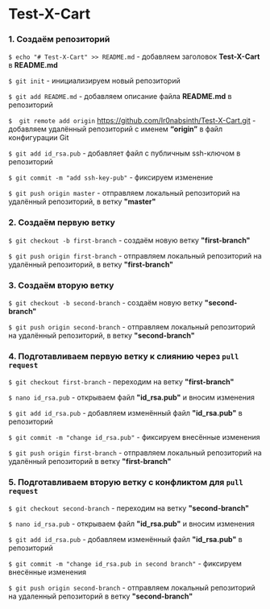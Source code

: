 # Test-X-Cart

### 1. Создаём репозиторий
`$ echo "# Test-X-Cart" >> README.md` - добавляем заголовок **Test-X-Cart** в **README.md**

`$ git init` - инициализируем новый репозиторий

`$ git add README.md` - добавляем описание файла **README.md** в репозиторий

`$  git remote add origin` https://github.com/Ir0nabsinth/Test-X-Cart.git - добавляем удалённый репозиторий с именем **“origin”** в файл конфигурации Git

`$ git add id_rsa.pub` - добавляет файл с публичным ssh-ключом в репозиторий

`$ git commit -m "add ssh-key-pub"` - фиксируем изменение

`$ git push origin master` - отправляем локальный репозиторий на удалённый репозиторий, в ветку **"master"**

### 2. Создаём первую ветку
`$ git checkout -b first-branch` - создаём новую ветку **"first-branch"**

`$ git push origin first-branch` - отправляем локальный репозиторий на удалённый репозиторий, в ветку **"first-branch"**

### 3. Создаём вторую ветку
`$ git checkout -b second-branch` - создаём новую ветку **"second-branch"**

`$ git push origin second-branch` - отправляем локальный репозиторий на удалённый репозиторий, в ветку **"second-branch"**

### 4. Подготавливаем первую ветку к слиянию через `pull request`
`$ git checkout first-branch` - переходим на ветку **"first-branch"**

`$ nano id_rsa.pub` - открываем файл **"id_rsa.pub"** и вносим изменения 

`$ git add id_rsa.pub` - добавляем изменённый файл **"id_rsa.pub"** в репозиторий

`$ git commit -m "change id_rsa.pub"` - фиксируем внесённые изменения

`$ git push origin first-branch` - отправляем локальный репозиторий на удалённый репозиторий в ветку **"first-branch"**

### 5. Подготавливаем вторую ветку с конфликтом для `pull request`
`$ git checkout second-branch` - переходим на ветку **"second-branch"**

`$ nano id_rsa.pub` - открываем файл **"id_rsa.pub"** и вносим изменения

`$ git add id_rsa.pub` - добавляем изменённый файл **"id_rsa.pub"** в репозиторий

`$ git commit -m "change id_rsa.pub in second branch"` - фиксируем внесённые изменения

`$ git push origin second-branch` - отправляем локальный репозиторий на удаленный репозиторий в ветку **"second-branch"**
